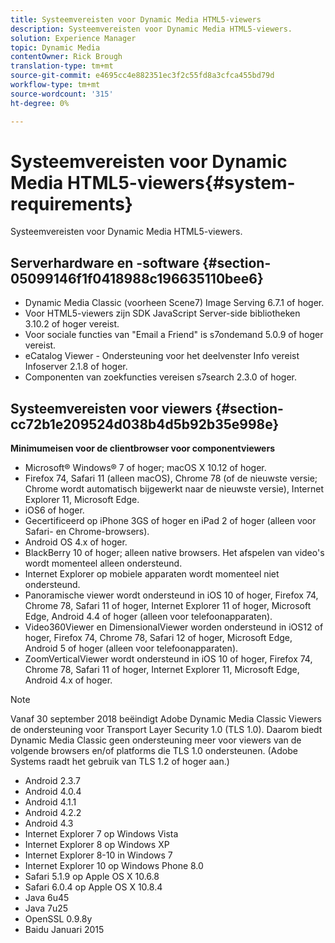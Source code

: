```yaml
---
title: Systeemvereisten voor Dynamic Media HTML5-viewers
description: Systeemvereisten voor Dynamic Media HTML5-viewers.
solution: Experience Manager
topic: Dynamic Media
contentOwner: Rick Brough
translation-type: tm+mt
source-git-commit: e4695cc4e882351ec3f2c55fd8a3cfca455bd79d
workflow-type: tm+mt
source-wordcount: '315'
ht-degree: 0%

---
```



# Systeemvereisten voor Dynamic Media HTML5-viewers{#system-requirements}

Systeemvereisten voor Dynamic Media HTML5-viewers.

<!-- Updated January 13, 2021 from https://wiki.corp.adobe.com/pages/viewpage.action?spaceKey=scene7qa&title=s7Viewers%2C+S7SDK%2C+S7OnDemand+Release+Notes - Contact is Sasha -->

## Serverhardware en -software {#section-05099146f1f0418988c196635110bee6}

* Dynamic Media Classic (voorheen Scene7) Image Serving 6.7.1 of hoger.
* Voor HTML5-viewers zijn SDK JavaScript Server-side bibliotheken 3.10.2 of hoger vereist.
* Voor sociale functies van &quot;Email a Friend&quot; is s7ondemand 5.0.9 of hoger vereist.
* eCatalog Viewer - Ondersteuning voor het deelvenster Info vereist Infoserver 2.1.8 of hoger.
* Componenten van zoekfuncties vereisen s7search 2.3.0 of hoger.

## Systeemvereisten voor viewers {#section-cc72b1e209524d038b4d5b92b35e998e}

**Minimumeisen voor de clientbrowser voor componentviewers**

* Microsoft® Windows® 7 of hoger; macOS X 10.12 of hoger.
* Firefox 74, Safari 11 (alleen macOS), Chrome 78 (of de nieuwste versie; Chrome wordt automatisch bijgewerkt naar de nieuwste versie), Internet Explorer 11, Microsoft Edge.
* iOS6 of hoger.
* Gecertificeerd op iPhone 3GS of hoger en iPad 2 of hoger (alleen voor Safari- en Chrome-browsers).
* Android OS 4.x of hoger.
* BlackBerry 10 of hoger; alleen native browsers. Het afspelen van video&#39;s wordt momenteel alleen ondersteund.
* Internet Explorer op mobiele apparaten wordt momenteel niet ondersteund.
* Panoramische viewer wordt ondersteund in iOS 10 of hoger, Firefox 74, Chrome 78, Safari 11 of hoger, Internet Explorer 11 of hoger, Microsoft Edge, Android 4.4 of hoger (alleen voor telefoonapparaten).
* Video360Viewer en DimensionalViewer worden ondersteund in iOS12 of hoger, Firefox 74, Chrome 78, Safari 12 of hoger, Microsoft Edge, Android 5 of hoger (alleen voor telefoonapparaten).
* ZoomVerticalViewer wordt ondersteund in iOS 10 of hoger, Firefox 74, Chrome 78, Safari 11 of hoger, Internet Explorer 11, Microsoft Edge, Android 4.x of hoger.

>[!NOTE]
>
>Vanaf 30 september 2018 beëindigt Adobe Dynamic Media Classic Viewers de ondersteuning voor Transport Layer Security 1.0 (TLS 1.0). Daarom biedt Dynamic Media Classic geen ondersteuning meer voor viewers van de volgende browsers en/of platforms die TLS 1.0 ondersteunen. (Adobe Systems raadt het gebruik van TLS 1.2 of hoger aan.)

* Android 2.3.7
* Android 4.0.4
* Android 4.1.1
* Android 4.2.2
* Android 4.3
* Internet Explorer 7 op Windows Vista
* Internet Explorer 8 op Windows XP
* Internet Explorer 8-10 in Windows 7
* Internet Explorer 10 op Windows Phone 8.0
* Safari 5.1.9 op Apple OS X 10.6.8
* Safari 6.0.4 op Apple OS X 10.8.4
* Java 6u45
* Java 7u25
* OpenSSL 0.9.8y
* Baidu Januari 2015

<!-- 

>[!NOTE]
>
>FLASH VIEWERS END-OF-LIFE—Effective January 31, 2017, Adobe Scene7 Publishing System officially ended support for the Flash viewer platform. For more information about this important change, see the following FAQ website:

[https://docs.adobe.com/content/docs/en/aem/6-1/administer/integration/marketing-cloud/scene7/flash-eol.html](https://docs.adobe.com/content/docs/en/aem/6-1/administer/integration/marketing-cloud/scene7/flash-eol.html).  

-->
